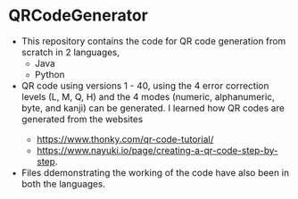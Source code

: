 # QRCodeGenerator
* <font size="3">This repository contains the code for QR code generation from scratch in 2 languages,</font>
    * <font size="3">Java</font>
    * <font size="3">Python</font>
* <font size="3">QR code using versions 1 - 40, using the 4 error correction levels (L, M, Q, H) and the 4 modes (numeric, alphanumeric, byte, and kanji) can be generated. I learned how QR codes are generated from the websites 
    * https://www.thonky.com/qr-code-tutorial/
    * https://www.nayuki.io/page/creating-a-qr-code-step-by-step.
* Files ddemonstrating the working of the code have also been in both the languages.</font>

